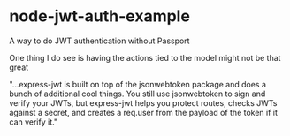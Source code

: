 # node-jwt-auth-example

A way to do JWT authentication without Passport

One thing I do see is having the actions tied to the model might not be that great

"...express-jwt is built on top of the jsonwebtoken package and does a bunch of additional cool things. You still use jsonwebtoken to sign and verify your JWTs, but express-jwt helps you protect routes, checks JWTs against a secret, and creates a req.user from the payload of the token if it can verify it."
